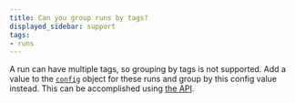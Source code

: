 ```yaml
---
title: Can you group runs by tags?
displayed_sidebar: support
tags:
- runs
---
```

A run can have multiple tags, so grouping by tags is not supported. Add a value to the [`config`](../guides/track/config.md) object for these runs and group by this config value instead. This can be accomplished using [the API](../guides/track/config.md#set-the-configuration-after-your-run-has-finished).
